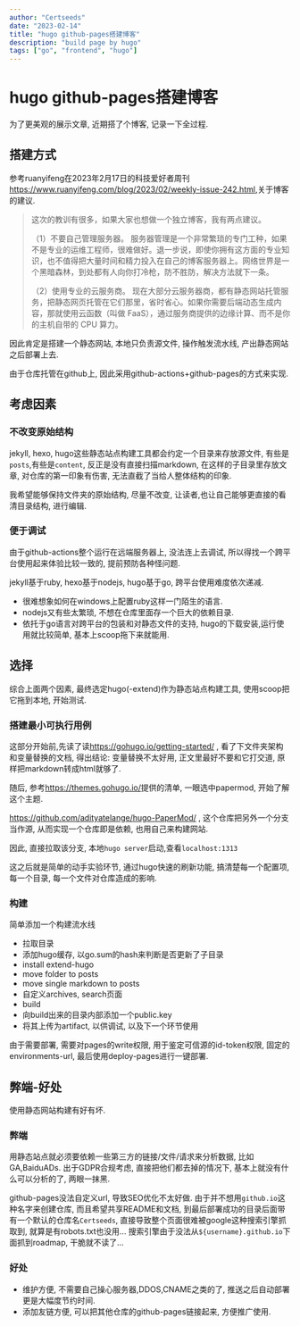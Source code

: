 ```yaml
---
author: "Certseeds"
date: "2023-02-14"
title: "hugo github-pages搭建博客"
description: "build page by hugo"
tags: ["go", "frontend", "hugo"]
---
```


# hugo github-pages搭建博客

为了更美观的展示文章, 近期搭了个博客, 记录一下全过程.

## 搭建方式

参考ruanyifeng在2023年2月17日的科技爱好者周刊<https://www.ruanyifeng.com/blog/2023/02/weekly-issue-242.html>,关于博客的建议.

> 这次的教训有很多，如果大家也想做一个独立博客，我有两点建议。
>
> （1）不要自己管理服务器。 服务器管理是一个非常繁琐的专门工种，如果不是专业的运维工程师，很难做好。退一步说，即使你拥有这方面的专业知识，也不值得把大量时间和精力投入在自己的博客服务器上。网络世界是一个黑暗森林，到处都有人向你打冷枪，防不胜防，解决方法就下一条。
>
>（2）使用专业的云服务商。 现在大部分云服务器商，都有静态网站托管服务，把静态网页托管在它们那里，省时省心。如果你需要后端动态生成内容，那就使用云函数（叫做 FaaS），通过服务商提供的边缘计算、而不是你的主机自带的 CPU 算力。

因此肯定是搭建一个静态网站, 本地只负责源文件, 操作触发流水线, 产出静态网站之后部署上去.

由于仓库托管在github上, 因此采用github-actions+github-pages的方式来实现.

## 考虑因素

### 不改变原始结构

jekyll, hexo, hugo这些静态站点构建工具都会约定一个目录来存放源文件, 有些是`posts`,有些是`content`, 反正是没有直接扫描markdown, 在这样的子目录里存放文章, 对仓库的第一印象有伤害, 无法直截了当给人整体结构的印象.

我希望能够保持文件夹的原始结构, 尽量不改变, 让读者,也让自己能够更直接的看清目录结构, 进行编辑.

### 便于调试

由于github-actions整个运行在远端服务器上, 没法连上去调试, 所以得找一个跨平台使用起来体验比较一致的, 提前预防各种怪问题.

jekyll基于ruby, hexo基于nodejs, hugo基于go, 跨平台使用难度依次递减.

+ 很难想象如何在windows上配置ruby这样一门陌生的语言.
+ nodejs又有些太繁琐, 不想在仓库里面存一个巨大的依赖目录.
+ 依托于go语言对跨平台的包装和对静态文件的支持, hugo的下载安装,运行使用就比较简单, 基本上scoop拖下来就能用.

## 选择

综合上面两个因素, 最终选定hugo(-extend)作为静态站点构建工具, 使用scoop把它拖到本地, 开始测试.

### 搭建最小可执行用例

这部分开始前,先读了读<https://gohugo.io/getting-started/> , 看了下文件夹架构和变量替换的文档, 得出结论: 变量替换不太好用, 正文里最好不要和它打交道, 原样把markdown转成html就够了.

随后, 参考<https://themes.gohugo.io/>提供的清单, 一眼选中papermod, 开始了解这个主题.

<https://github.com/adityatelange/hugo-PaperMod/> , 这个仓库把另外一个分支当作源, 从而实现一个仓库即是依赖, 也用自己来构建网站.

因此, 直接拉取该分支, 本地`hugo server`启动,查看`localhost:1313`

这之后就是简单的动手实验环节, 通过hugo快速的刷新功能, 搞清楚每一个配置项, 每一个目录, 每一个文件对仓库造成的影响.

### 构建

简单添加一个构建流水线

+ 拉取目录
+ 添加hugo缓存, 以go.sum的hash来判断是否更新了子目录
+ install extend-hugo
+ move folder to posts
+ move single markdown to posts
+ 自定义archives, search页面
+ build
+ 向build出来的目录内部添加一个public.key
+ 将其上传为artifact, 以供调试, 以及下一个环节使用

由于需要部署, 需要对pages的write权限, 用于鉴定可信源的id-token权限, 固定的environments-url, 最后使用deploy-pages进行一键部署.

## 弊端-好处

使用静态网站构建有好有坏.

### 弊端

用静态站点就必须要依赖一些第三方的链接/文件/请求来分析数据, 比如GA,BaiduADs. 出于GDPR合规考虑, 直接把他们都去掉的情况下, 基本上就没有什么可以分析的了, 两眼一抹黑.

github-pages没法自定义url, 导致SEO优化不太好做. 由于并不想用`github.io`这种名字来创建仓库, 而且希望共享README和文档, 到最后部署成功的目录后面带有一个默认的仓库名`Certseeds`, 直接导致整个页面很难被google这种搜索引擎抓取到, 就算是有robots.txt也没用... 搜索引擎由于没法从`${username}.github.io`下面抓到roadmap, 干脆就不读了...

### 好处

+ 维护方便, 不需要自己操心服务器,DDOS,CNAME之类的了, 推送之后自动部署更是大幅度节约时间.
+ 添加友链方便, 可以把其他仓库的github-pages链接起来, 方便推广使用.

